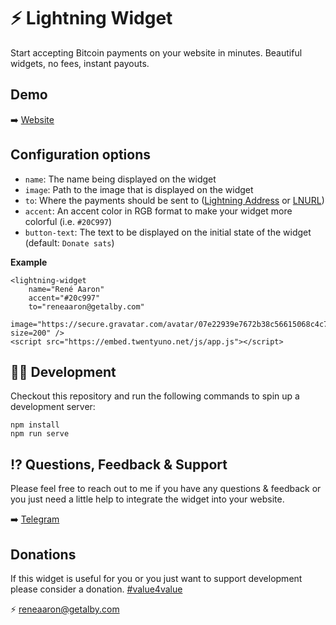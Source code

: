 # ⚡ Lightning Widget

Start accepting Bitcoin payments on your website in minutes. Beautiful widgets, no fees, instant payouts.

## Demo
➡️ [Website](https://widgets.twentyuno.net/) 

## Configuration options
 - `name`: The name being displayed on the widget
 - `image`: Path to the image that is displayed on the widget
 - `to`: Where the payments should be sent to ([Lightning Address](https://lightningaddress.com/) or [LNURL](https://github.com/fiatjaf/lnurl-rfc))
 - `accent`: An accent color in RGB format to make your widget more colorful (i.e. `#20C997`)
 - `button-text`: The text to be displayed on the initial state of the widget (default: `Donate sats`)

**Example**
```
<lightning-widget 
    name="René Aaron" 
    accent="#20c997" 
    to="reneaaron@getalby.com" 
    image="https://secure.gravatar.com/avatar/07e22939e7672b38c56615068c4c715f?size=200" />
<script src="https://embed.twentyuno.net/js/app.js"></script>
```

## 🧑‍💻 Development

Checkout this repository and run the following commands to spin up a development server:

```
npm install
npm run serve
```

## ⁉️ Questions, Feedback & Support

Please feel free to reach out to me if you have any questions & feedback or you just need a little help to integrate the widget into your website. 

➡️ [Telegram](https://t.me/reneaaron)

## Donations

If this widget is useful for you or you just want to support development please consider a donation. [#value4value](https://twitter.com/search?q=%23value4value&src=typed_query)

⚡ reneaaron@getalby.com